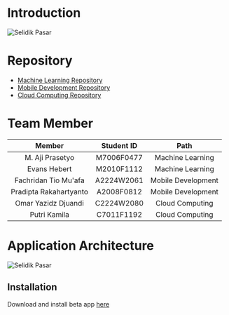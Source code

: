 # Introduction
![Selidik Pasar](https://i.postimg.cc/jqD72nZ3/C22-PS225-Selidik-Pasar.png)

# Repository
- [Machine Learning Repository](https://github.com/SelidikPasar/Selasar-MachineLearning)
- [Mobile Development Repository](https://github.com/SelidikPasar/Selasar-AndroidDevelopment)
- [Cloud Computing Repository](https://github.com/SelidikPasar/Selasar-CloudComputing)

# Team Member

|            Member           | Student ID |        Path        |                                                   
| :-------------------------: | :--------: | :----------------: | 
| M. Aji Prasetyo | M7006F0477 |  Machine Learning  | 
|      Evans Hebert     | M2010F1112 |  Machine Learning  |
|     Fachridan Tio Mu'afa   | A2224W2061 | Mobile Development |
|    Pradipta Rakahartyanto     | A2008F0812 | Mobile Development |
|Omar Yazidz Djuandi    | C2224W2080 |   Cloud Computing  |             
| Putri Kamila | C7011F1192 |   Cloud Computing  |


# Application Architecture
![Selidik Pasar](https://i.postimg.cc/c1gkGmtF/cloudmechanism1.jpg)

## Installation
Download and install beta app [here]([https://github.com/SelidikPasar/Selasar-AndroidDevelopment/releases/download/beta-release-v1/selasar.apk])

